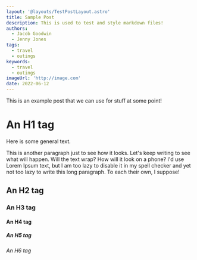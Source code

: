 ```yaml
---
layout: '@layouts/TestPostLayout.astro'
title: Sample Post
description: This is used to test and style markdown files!
authors: 
  - Jacob Goodwin
  - Jenny Jones
tags:
  - travel
  - outings
keywords:
  - travel
  - outings
imageUrl: 'http://image.com'
date: 2022-06-12
---
```


This is an example post that we can use for stuff at some point!

# An H1 tag

Here is some general text.

This is another paragraph just to see how it looks. Let's keep writing to see what will happen. Will the text wrap? How will it look on a phone? I'd use Lorem Ipsum text, but I am too lazy to disable it in my spell checker and yet not too lazy to write this long paragraph. To each their own, I suppose!

## An H2 tag

### An H3 tag

#### An H4 tag

##### An H5 tag

###### An H6 tag